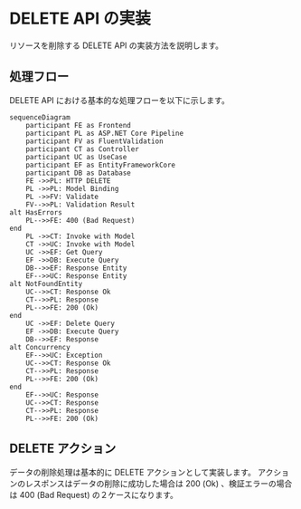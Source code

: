 # DELETE API の実装

リソースを削除する DELETE API の実装方法を説明します。

## 処理フロー

DELETE API における基本的な処理フローを以下に示します。

```mermaid
sequenceDiagram
    participant FE as Frontend
    participant PL as ASP.NET Core Pipeline
    participant FV as FluentValidation
    participant CT as Controller
    participant UC as UseCase
    participant EF as EntityFrameworkCore
    participant DB as Database
    FE ->>PL: HTTP DELETE
    PL ->>PL: Model Binding
    PL ->>FV: Validate
    FV-->>PL: Validation Result
alt HasErrors
    PL-->>FE: 400 (Bad Request)
end
    PL ->>CT: Invoke with Model
    CT ->>UC: Invoke with Model
    UC ->>EF: Get Query
    EF ->>DB: Execute Query
    DB-->>EF: Response Entity
    EF-->>UC: Response Entity
alt NotFoundEntity
    UC-->>CT: Response Ok
    CT-->>PL: Response
    PL-->>FE: 200 (Ok)
end
    UC ->>EF: Delete Query
    EF ->>DB: Execute Query
    DB-->>EF: Response
alt Concurrency
    EF-->>UC: Exception
    UC-->>CT: Response Ok
    CT-->>PL: Response
    PL-->>FE: 200 (Ok)
end
    EF-->>UC: Response
    UC-->>CT: Response
    CT-->>PL: Response
    PL-->>FE: 200 (Ok)
```

## DELETE アクション

データの削除処理は基本的に DELETE アクションとして実装します。
アクションのレスポンスはデータの削除に成功した場合は 200 (Ok) 、検証エラーの場合は 400 (Bad Request) の２ケースになります。
